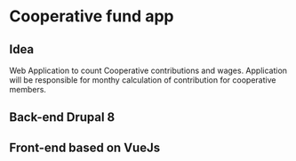 # Cooperative fund app

## Idea
Web Application to count Cooperative contributions and wages. Application will be responsible for monthy calculation of contribution for cooperative members.


## Back-end Drupal 8


## Front-end based on VueJs

